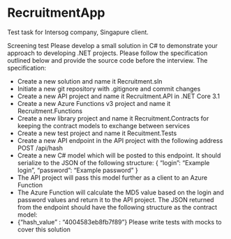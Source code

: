 # RecruitmentApp

Test task for Intersog company, Singapure client.

Screening test
Please develop a small solution in C# to demonstrate your approach to developing .NET projects. Please follow the specification outlined below and provide the source code before the interview.
The specification:

- Create a new solution and name it Recruitment.sln
- Initiate a new git repository with .gitignore and commit changes
- Create a new API project and name it Recruitment.API in .NET Core 3.1
- Create a new Azure Functions v3 project and name it Recruitment.Functions
- Create a new library project and name it Recruitment.Contracts for keeping the contract models to exchange between services
- Create a new test project and name it Recuitment.Tests
- Create a new API endpoint in the API project with the following address POST /api/hash
- Create a new C# model which will be posted to this endpoint. It should serialize to the JSON of the following structure: { “login”: “Example login”, “password”: “Example password” }
- The API project will pass this model further as a client to an Azure Function
- The Azure Function will calculate the MD5 value based on the login and password values and return it to the API project. The JSON returned from the endpoint should have the following structure as the contract model:
- {“hash_value” : “4004583eb8fb7f89”} Please write tests with mocks to cover this solution

